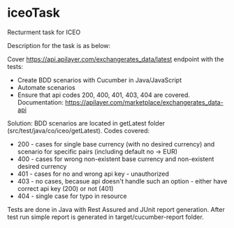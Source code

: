 # iceoTask
Recturment task for ICEO

Description for the task is as below:

Cover
https://api.apilayer.com/exchangerates_data/latest endpoint with the tests:
- Create BDD scenarios with Cucumber in Java/JavaScript
- Automate scenarios
- Ensure that api codes 200, 400, 401, 403, 404 are covered.
Documentation: https://apilayer.com/marketplace/exchangerates_data-api

Solution:
BDD scenarios are located in getLatest folder (src/test/java/co/iceo/getLatest). Codes covered:
- 200 - cases for single base currency (with no desired currency) and scenario for specific pairs (including default no -> EUR)
- 400 - cases for wrong non-existent base currency and non-existent desired currency
- 401 - cases for no and wrong api key - unauthorized
- 403 - no cases, becasue api doesn't handle such an option - either have correct api key (200) or not (401)
- 404 - single case for typo in resource

Tests are done in Java with Rest Assured and JUnit report generation. After test run simple report is generated in target/cucumber-report folder.
